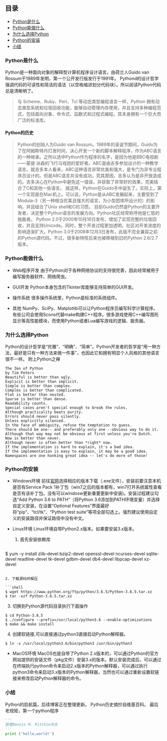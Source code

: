 ## 目录

* [Python是什么](#Python是什么)
* [Python能做什么](#python能做什么)
* [为什么选择Python](#为什么选择python)
* [Python的安装](#python的安装)
* [小结](#小结)

### Python是什么
 
Python是一种面向对象的解释型计算机程序设计语言。由荷兰人Guido van Rossum于1989年发明，第一个公开发行版发行于1991年。
Pythond的设计哲学强调代码的可读性和简洁的语法（以空格缩进划分代码块）。所以阅读Python代码总是清晰明了。

> 与 Scheme、Ruby、Perl、Tcl 等动态类型编程语言一样，Python 拥有动态类型系统和垃圾回收功能，能够自动管理内存使用，并且支持多种编程范式，包括面向对象、命令式、函数式和过程式编程。其本身拥有一个巨大而广泛的标准库。     
#### Python的历史
> Python的创始人为Guido van Rossum。1989年的圣诞节期间，Guido为了在阿姆斯特丹打发时间，决心开发一个新的脚本解释程序，作为ABC语言的一种继承。之所以选中Python作为程序的名字，是因为他是BBC电视剧——蒙提·派森的飞行马戏团的爱好者。ABC是由吉多参加设计的一种教学语言。就吉多本人看来，ABC这种语言非常优美和强大，是专门为非专业程序员设计的。但是ABC语言并没有成功，究其原因，吉多认为是非开放造成的。吉多决心在Python中避免这一错误，并获取了非常好的效果，完美结合了C和其他一些语言。
就这样，Python在Guido手中诞生了。实际上，第一个实现是在Mac机上。可以说，Python是从ABC发展起来，主要受到了Modula-3（另一种相当优美且强大的语言，为小型团体所设计的）的影响。并且结合了Unix shell和C的习惯。
目前Guido仍然是Python的主要开发者，决定整个Python语言的发展方向。Python社区经常称呼他是仁慈的独裁者。
Python 2.0于2000年10月16日发布，增加了实现完整的垃圾回收，并且支持Unicode。同时，整个开发过程更加透明，社区对开发进度的影响逐渐扩大。Python 3.0于2008年12月3日发布，此版不完全兼容之前的Python源代码。不过，很多新特性后来也被移植到旧的Python 2.6/2.7版本。

### Python能做什么
- Web程序开发
由于Python对于各种网络协议的支持很完善，因此经常被用于编写服务器软件、网络爬虫。


- GUI开发
Python本身包含的Tkinter库能够支持简单的GUI开发。

- 操作系统
很多操作系统里，Python是标准的系统组件。

- 其他
NumPy、SciPy、Matplotlib可以让Python程序员编写科学计算程序。有些公司会使用Scons代替make构建C++程序。很多游戏使用C++编写图形显示等高性能模块，而使用Python或者Lua编写游戏的逻辑、服务器。

### 为什么选择Python
Python的设计哲学是“优雅”、“明确”、“简单”。Python开发者的哲学是“用一种方法，最好是只有一种方法来做一件事”，也因此它和拥有明显个人风格的其他语言很不一样。
附上Python之禅
```
The Zen of Python
by Tim Peters
Beautiful is better than ugly.
Explicit is better than implicit.
Simple is better than complex.
Complex is better than complicated.
Flat is better than nested.
Sparse is better than dense.
Readability counts.
Special cases aren't special enough to break the rules.
Although practicality beats purity.
Errors should never pass silently.
Unless explicitly silenced.
In the face of ambiguity, refuse the temptation to guess.
There should be one-- and preferably only one --obvious way to do it.
Although that way may not be obvious at first unless you're Dutch.
Now is better than never.
Although never is often better than *right* now.
If the implementation is hard to explain, it's a bad idea.
If the implementation is easy to explain, it may be a good idea.
Namespaces are one honking great idea -- let's do more of those!
```
### Python的安装
- Windows环境
前往[官网](https://www.python.org/downloads/)选择相应的版本下载（.exe文件），安装前要注意本机是否有Service Pack 1补丁包（win7之后的版本都有，win7打开系统属性查看是否有该补丁包。没有可以windosw更新重要更新中安装)。安装过程建议勾选“Add Python 3.6 to PATH”（将Python 3.6添加到PATH环境变量）并选择自定义安装，在设置“Optional Features”界面最好将“pip”、“tcl/tk”、“Python test suite”等项全部勾选上。强烈建议使用自定义的安装路径并保证路径中没有中文。

- Linux环境
Linux环境自带Python2.x版本。如果要安装3.x版本。
  1. 首先安装依赖库

  ```shell
$ yum -y install zlib-devel bzip2-devel openssl-devel ncurses-devel sqlite-devel readline-devel tk-devel gdbm-devel db4-devel libpcap-devel xz-devel
  ```

  2. 下载源码并解压

  ```shell
$ wget https://www.python.org/ftp/python/3.6.5/Python-3.6.5.tar.xz
$ tar -xzf Python-3.6.5.tar.xz
  ```

  3. 切换到Python源代码目录执行下面操作
  ```shell
$ cd Python-3.6.5
$ ./configure --prefix=/usr/local/python3.6 --enable-optimizations
$ make && make install
  ```
  4. 创建软链接,可以直接通过python3直接启动Python解释器。
  ```shell
$ ln -s /usr/local/python3.6/bin/python3 /usr/bin/python3
  ```

- MacOS环境
MacOS也是自带了Python 2.x版本的，可以通过Python的官方网站提供的安装文件（pkg文件）安装3.x的版本。默认安装完成后，可以通过在终端执行python命令来启动2.x版本的Python解释器，可以通过执行python3命令来启动3.x版本的Python解释器，当然也可以通过重新设置软链接来修改启动Python解释器的命令。

### 小结
Python的启航篇，后续博客正在整理更新。
Python历史摘抄自维基百科。
最后老规矩，第一个python程序
```python
'''
致敬Dennis M. Ritchie先生
'''
print ('hello,world!')
```

